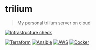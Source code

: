 # trilium

> My personal trilium server on cloud

[![Infrastructure check](https://github.com/cednore/trilium/actions/workflows/check.yml/badge.svg)](https://github.com/cednore/trilium/actions/workflows/check.yml)

[![Terraform](https://img.shields.io/badge/terraform-%235835CC.svg?style=for-the-badge&logo=terraform&logoColor=white)](https://terraform.io/)
[![Ansible](https://img.shields.io/badge/ansible-%231A1918.svg?style=for-the-badge&logo=ansible&logoColor=white)](https://ansible.com/)
[![AWS](https://img.shields.io/badge/AWS-%23FF9900.svg?style=for-the-badge&logo=amazon-aws&logoColor=white)](https://aws.amazon.com/)
[![Docker](https://img.shields.io/badge/docker-%230db7ed.svg?style=for-the-badge&logo=docker&logoColor=white)](https://docker.com/)
